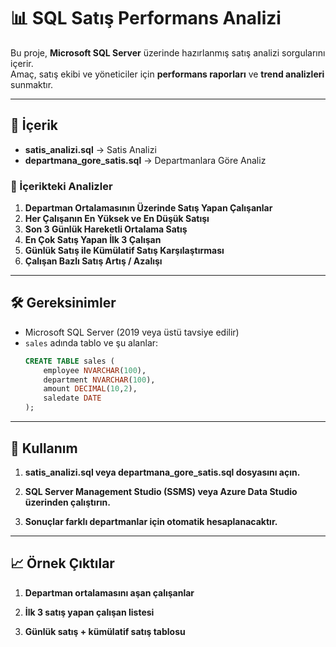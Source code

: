 # 📊 SQL Satış Performans Analizi

Bu proje, **Microsoft SQL Server** üzerinde hazırlanmış satış analizi sorgularını içerir.  
Amaç, satış ekibi ve yöneticiler için **performans raporları** ve **trend analizleri** sunmaktır.  

---

## 📂 İçerik

- **satis_analizi.sql** → Satis Analizi
- **departmana_gore_satis.sql** → Departmanlara Göre Analiz

### 🔎 İçerikteki Analizler

1. **Departman Ortalamasının Üzerinde Satış Yapan Çalışanlar**  
2. **Her Çalışanın En Yüksek ve En Düşük Satışı**  
3. **Son 3 Günlük Hareketli Ortalama Satış**  
4. **En Çok Satış Yapan İlk 3 Çalışan**  
5. **Günlük Satış ile Kümülatif Satış Karşılaştırması**  
6. **Çalışan Bazlı Satış Artış / Azalışı**  

---

## 🛠 Gereksinimler

- Microsoft SQL Server (2019 veya üstü tavsiye edilir)
- `sales` adında tablo ve şu alanlar:
  ```sql
  CREATE TABLE sales (
      employee NVARCHAR(100),
      department NVARCHAR(100),
      amount DECIMAL(10,2),
      saledate DATE
  );

---

## 🚀 Kullanım

1. **satis_analizi.sql veya **departmana_gore_satis.sql** dosyasını açın.**

2. **SQL Server Management Studio (SSMS) veya Azure Data Studio üzerinden çalıştırın.**

3. **Sonuçlar farklı departmanlar için otomatik hesaplanacaktır.**

---

## 📈 Örnek Çıktılar

1. **Departman ortalamasını aşan çalışanlar**

2. **İlk 3 satış yapan çalışan listesi**

3. **Günlük satış + kümülatif satış tablosu**


